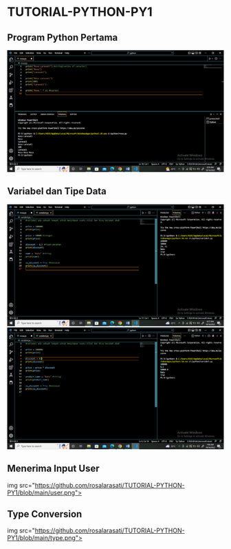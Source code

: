 # TUTORIAL-PYTHON-PY1

## Program Python Pertama

<img src="https://github.com/rosalarasati/TUTORIAL-PYTHON-PY1/blob/main/py.png">


## Variabel dan Tipe Data

<img src="https://github.com/rosalarasati/TUTORIAL-PYTHON-PY1/blob/main/variabel.1.png">

<img src="https://github.com/rosalarasati/TUTORIAL-PYTHON-PY1/blob/main/variabel.2.png">


## Menerima Input User

img src="https://github.com/rosalarasati/TUTORIAL-PYTHON-PY1/blob/main/user.png">


## Type Conversion

img src="https://github.com/rosalarasati/TUTORIAL-PYTHON-PY1/blob/main/type.png">
